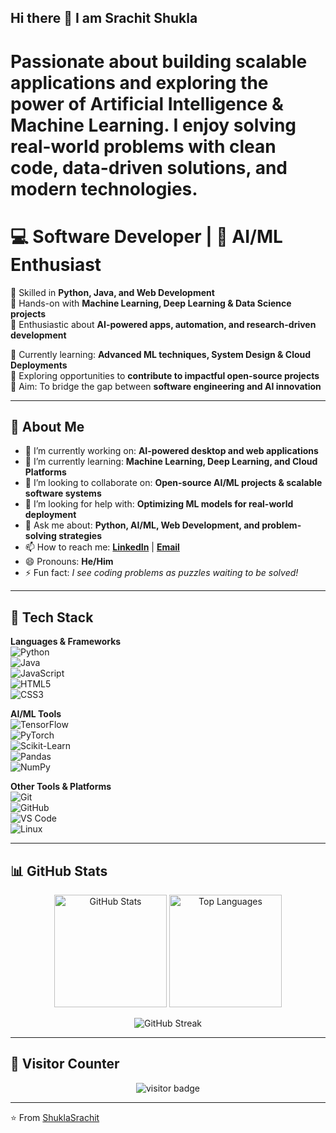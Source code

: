 ## Hi there 👋 I am Srachit Shukla 
# Passionate about building scalable applications and exploring the power of Artificial Intelligence & Machine Learning.  I enjoy solving real-world problems with clean code, data-driven solutions, and modern technologies.  

# 💻 Software Developer | 🤖 AI/ML Enthusiast  

🔹 Skilled in **Python, Java, and Web Development**  
🔹 Hands-on with **Machine Learning, Deep Learning & Data Science projects**  
🔹 Enthusiastic about **AI-powered apps, automation, and research-driven development**  

🌱 Currently learning: **Advanced ML techniques, System Design & Cloud Deployments**  
🚀 Exploring opportunities to **contribute to impactful open-source projects**  
📌 Aim: To bridge the gap between **software engineering and AI innovation**  

---

## 🌟 About Me

- 🔭 I’m currently working on: **AI-powered desktop and web applications**  
- 🌱 I’m currently learning: **Machine Learning, Deep Learning, and Cloud Platforms**  
- 👯 I’m looking to collaborate on: **Open-source AI/ML projects & scalable software systems**  
- 🤔 I’m looking for help with: **Optimizing ML models for real-world deployment**  
- 💬 Ask me about: **Python, AI/ML, Web Development, and problem-solving strategies**  
- 📫 How to reach me: **[LinkedIn]([https://www.linkedin.com/in/yourprofile](https://www.linkedin.com/in/srachitshukla/))** | **[Email](mailto:srachti.dev@gmail.com)**  
- 😄 Pronouns: **He/Him**  
- ⚡ Fun fact: *I see coding problems as puzzles waiting to be solved!*  

---

## 🚀 Tech Stack  

**Languages & Frameworks**  
![Python](https://img.shields.io/badge/Python-3776AB?style=for-the-badge&logo=python&logoColor=white)  
![Java](https://img.shields.io/badge/Java-007396?style=for-the-badge&logo=java&logoColor=white)  
![JavaScript](https://img.shields.io/badge/JavaScript-F7DF1E?style=for-the-badge&logo=javascript&logoColor=black)  
![HTML5](https://img.shields.io/badge/HTML5-E34F26?style=for-the-badge&logo=html5&logoColor=white)  
![CSS3](https://img.shields.io/badge/CSS3-1572B6?style=for-the-badge&logo=css3&logoColor=white)  

**AI/ML Tools**  
![TensorFlow](https://img.shields.io/badge/TensorFlow-FF6F00?style=for-the-badge&logo=tensorflow&logoColor=white)  
![PyTorch](https://img.shields.io/badge/PyTorch-EE4C2C?style=for-the-badge&logo=pytorch&logoColor=white)  
![Scikit-Learn](https://img.shields.io/badge/Scikit--Learn-F7931E?style=for-the-badge&logo=scikit-learn&logoColor=white)  
![Pandas](https://img.shields.io/badge/Pandas-150458?style=for-the-badge&logo=pandas&logoColor=white)  
![NumPy](https://img.shields.io/badge/Numpy-013243?style=for-the-badge&logo=numpy&logoColor=white)  

**Other Tools & Platforms**  
![Git](https://img.shields.io/badge/Git-F05032?style=for-the-badge&logo=git&logoColor=white)  
![GitHub](https://img.shields.io/badge/GitHub-181717?style=for-the-badge&logo=github&logoColor=white)  
![VS Code](https://img.shields.io/badge/VS%20Code-0078d7?style=for-the-badge&logo=visual-studio-code&logoColor=white)  
![Linux](https://img.shields.io/badge/Linux-FCC624?style=for-the-badge&logo=linux&logoColor=black)  

---

## 📊 GitHub Stats  

<p align="center">
  <img src="https://github-readme-stats.vercel.app/api?username=ShuklaSrachit&show_icons=true&theme=radical" alt="GitHub Stats" height="180em"/>
  <img src="https://github-readme-stats.vercel.app/api/top-langs/?username=ShuklaSrachit&layout=compact&theme=radical" alt="Top Languages" height="180em"/>
</p>

<p align="center">
  <img src="https://github-readme-streak-stats.herokuapp.com/?user=ShuklaSrachit&theme=radical" alt="GitHub Streak" />
</p>

---

## 👀 Visitor Counter  

<p align="center">
  <img src="https://komarev.com/ghpvc/?username=ShuklaSrachit&label=Profile%20Views&color=ff69b4&style=flat" alt="visitor badge"/>
</p>

---

⭐️ From [ShuklaSrachit](https://github.com/ShuklaSrachit)  

